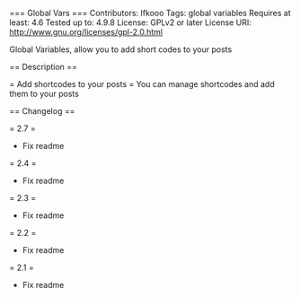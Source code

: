 === Global Vars ===
Contributors: Ifkooo
Tags: global variables
Requires at least: 4.6
Tested up to: 4.9.8
License: GPLv2 or later
License URI: http://www.gnu.org/licenses/gpl-2.0.html



Global Variables, allow you to add short codes to your posts

== Description ==

= Add shortcodes to your posts =
You can manage shortcodes and add them to your posts

== Changelog ==

= 2.7 =
* Fix readme

= 2.4 =
 * Fix readme

= 2.3 =
* Fix readme

= 2.2 =
* Fix readme

= 2.1 =
* Fix readme
